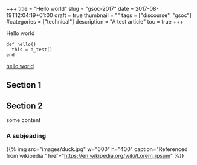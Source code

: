 +++
title = "Hello world"
slug = "gsoc-2017"
date = 2017-08-19T12:04:19+01:00
draft = true
thumbnail = ""
tags = ["discourse", "gsoc"]
#categories = ["technical"]
description = "A test article"
toc = true
+++

Hello world

```
def hello()
  this = a_test()
end
```

[hello world](https://meta.discourse.org)

## Section 1


## Section 2
some content
### A subjeading

{{% img src="images/duck.jpg" w="600" h="400" caption="Referenced from wikipedia." href="https://en.wikipedia.org/wiki/Lorem_ipsum" %}}

